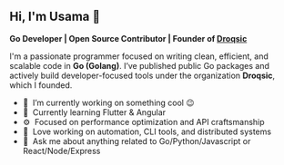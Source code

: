 ## Hi, I'm Usama 👋

**Go Developer | Open Source Contributor | Founder of [Droqsic](https://github.com/droqsic)**

I'm a passionate programmer focused on writing clean, efficient, and scalable code in **Go (Golang)**. I’ve published public Go packages and actively build developer-focused tools under the organization **Droqsic**, which I founded.

- 🔭 &nbsp;I’m currently working on something cool 😉
- 🌱 &nbsp;Currently learning Flutter & Angular
- ⚙️ &nbsp;Focused on performance optimization and API craftsmanship
- 🧠 &nbsp;Love working on automation, CLI tools, and distributed systems
- 💬 &nbsp;Ask me about anything related to Go/Python/Javascript or React/Node/Express
